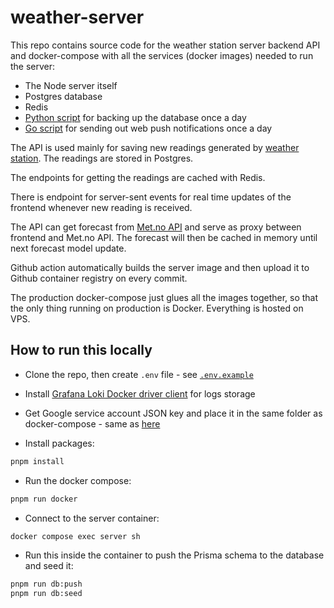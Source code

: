 # weather-server

This repo contains source code for the weather station server backend API and docker-compose with all the services (docker images) needed to run the server:

- The Node server itself
- Postgres database
- Redis
- [Python script](https://github.com/weather-blade/weather-db-backup) for backing up the database once a day
- [Go script](https://github.com/weather-blade/weather-notifications) for sending out web push notifications once a day

The API is used mainly for saving new readings generated by [weather station](https://github.com/weather-blade/weather-station). The readings are stored in Postgres.

The endpoints for getting the readings are cached with Redis.

There is endpoint for server-sent events for real time updates of the frontend whenever new reading is received.

The API can get forecast from [Met.no API](https://api.met.no/) and serve as proxy between frontend and Met.no API. The forecast will then be cached in memory until next forecast model update.

Github action automatically builds the server image and then upload it to Github container registry on every commit.

The production docker-compose just glues all the images together, so that the only thing running on production is Docker. Everything is hosted on VPS.

## How to run this locally

- Clone the repo, then create `.env` file - see [`.env.example`](https://github.com/Bladesheng/weather-station-backend/blob/main/.env.example)

- Install [Grafana Loki Docker driver client](https://grafana.com/docs/loki/latest/send-data/docker-driver/) for logs storage

- Get Google service account JSON key and place it in the same folder as docker-compose - same as [here](https://github.com/weather-blade/weather-db-backup)

- Install packages:

```sh
pnpm install
```

- Run the docker compose:

```sh
pnpm run docker
```

- Connect to the server container:

```sh
docker compose exec server sh
```

- Run this inside the container to push the Prisma schema to the database and seed it:

```sh
pnpm run db:push
pnpm run db:seed
```

